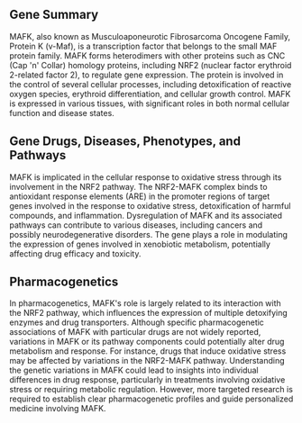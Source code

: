 ## Gene Summary
MAFK, also known as Musculoaponeurotic Fibrosarcoma Oncogene Family, Protein K (v-Maf), is a transcription factor that belongs to the small MAF protein family. MAFK forms heterodimers with other proteins such as CNC (Cap 'n' Collar) homology proteins, including NRF2 (nuclear factor erythroid 2-related factor 2), to regulate gene expression. The protein is involved in the control of several cellular processes, including detoxification of reactive oxygen species, erythroid differentiation, and cellular growth control. MAFK is expressed in various tissues, with significant roles in both normal cellular function and disease states.

## Gene Drugs, Diseases, Phenotypes, and Pathways
MAFK is implicated in the cellular response to oxidative stress through its involvement in the NRF2 pathway. The NRF2-MAFK complex binds to antioxidant response elements (ARE) in the promoter regions of target genes involved in the response to oxidative stress, detoxification of harmful compounds, and inflammation. Dysregulation of MAFK and its associated pathways can contribute to various diseases, including cancers and possibly neurodegenerative disorders. The gene plays a role in modulating the expression of genes involved in xenobiotic metabolism, potentially affecting drug efficacy and toxicity.

## Pharmacogenetics
In pharmacogenetics, MAFK's role is largely related to its interaction with the NRF2 pathway, which influences the expression of multiple detoxifying enzymes and drug transporters. Although specific pharmacogenetic associations of MAFK with particular drugs are not widely reported, variations in MAFK or its pathway components could potentially alter drug metabolism and response. For instance, drugs that induce oxidative stress may be affected by variations in the NRF2-MAFK pathway. Understanding the genetic variations in MAFK could lead to insights into individual differences in drug response, particularly in treatments involving oxidative stress or requiring metabolic regulation. However, more targeted research is required to establish clear pharmacogenetic profiles and guide personalized medicine involving MAFK.